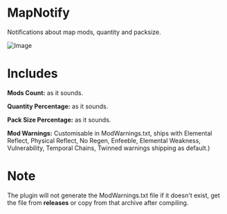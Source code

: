 # MapNotify
Notifications about map mods, quantity and packsize.

![Image](https://i.imgur.com/sST1Zxi.png)

# Includes
**Mods Count:** as it sounds.

**Quantity Percentage:** as it sounds.

**Pack Size Percentage:** as it sounds.

**Mod Warnings:** Customisable in ModWarnings.txt, ships with Elemental Reflect, Physical Reflect, No Regen, Enfeeble, Elemental Weakness, Vulnerability, Temporal Chains, Twinned warnings shipping as default.)

# Note
The plugin will not generate the ModWarnings.txt file if it doesn't exist, get the file from **releases** or copy from that archive after compiling.
